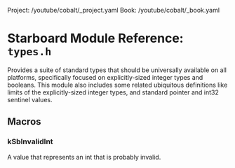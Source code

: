 Project: /youtube/cobalt/_project.yaml
Book: /youtube/cobalt/_book.yaml

# Starboard Module Reference: `types.h`

Provides a suite of standard types that should be universally available on all
platforms, specifically focused on explicitly-sized integer types and booleans.
This module also includes some related ubiquitous definitions like limits of the
explicitly-sized integer types, and standard pointer and int32 sentinel values.

## Macros

### kSbInvalidInt

A value that represents an int that is probably invalid.
